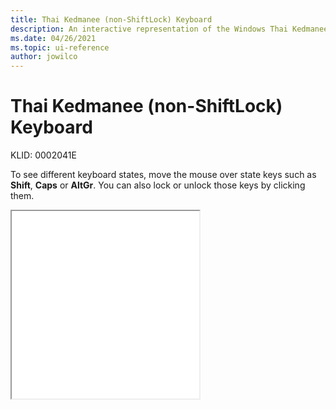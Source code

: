 ```yaml
---
title: Thai Kedmanee (non-ShiftLock) Keyboard
description: An interactive representation of the Windows Thai Kedmanee (non-ShiftLock) keyboard. To see different keyboard states, click or move the mouse over the state keys.
ms.date: 04/26/2021
ms.topic: ui-reference
author: jowilco
---
```


# Thai Kedmanee (non-ShiftLock) Keyboard

KLID: 0002041E

To see different keyboard states, move the mouse over state keys such as **Shift**, **Caps** or **AltGr**. You can also lock or unlock those keys by clicking them.

<iframe src="kbdth2.html" height="300"></iframe>
